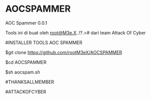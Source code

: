 # AOCSPAMMER
AOC Spammer 0.0.1

Tools ini di buat oleh root@M3e.X..!?.># dari team Attack Of Cyber 



#INSTALLER TOOLS AOC SPAMMER

$git clone https://github.com/rootM3eX/AOCSPAMMER

$cd AOCSPAMMER

$sh aocspam.sh



#THANKSALLMEMBER

#ATTACKOFCYBER
